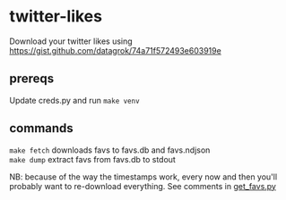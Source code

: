# twitter-likes

Download your twitter likes using https://gist.github.com/datagrok/74a71f572493e603919e

## prereqs

Update creds.py and run `make venv`

## commands

`make fetch` downloads favs to favs.db and favs.ndjson  
`make dump` extract favs from favs.db to stdout

NB: because of the way the timestamps work, every now and then you'll probably want to re-download everything. See comments in [get_favs.py](get_favs.py)
